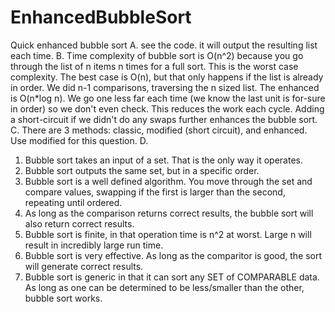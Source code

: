 # EnhancedBubbleSort
Quick enhanced bubble sort
A. see the code. it will output the resulting list each time.
B. Time complexity of bubble sort is O(n^2) because you go through the list of n items n times for a full sort. This is the worst case complexity. The best case is O(n), but that only happens if the list is already in order. We did n-1 comparisons, traversing the n sized list. The enhanced is O(n*log n). We go one less far each time (we know the last unit is for-sure in order) so we don't even check. This reduces the work each cycle. Adding a short-circuit if we didn't do any swaps further enhances the bubble sort.
C. There are 3 methods: classic, modified (short circuit), and enhanced. Use modified for this question.
D. 
  1. Bubble sort takes an input of a set. That is the only way it operates.
  2. Bubble sort outputs the same set, but in a specific order.
  3. Bubble sort is a well defined algorithm. You move through the set and compare values, swapping if the first is larger than the second, repeating until ordered.
  4. As long as the comparison returns correct results, the bubble sort will also return correct results.
  5. Bubble sort is finite, in that operation time is n^2 at worst. Large n will result in incredibly large run time.
  6. Bubble sort is very effective. As long as the comparitor is good, the sort will generate correct results.
  7. Bubble sort is generic in that it can sort any SET of COMPARABLE data. As long as one can be determined to be less/smaller than the other, bubble sort works.
